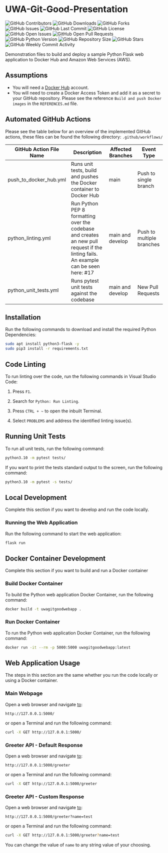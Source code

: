 # UWA-Git-Good-Presentation

![GitHub Contributors](https://img.shields.io/github/contributors-anon/BluCloudEngineer/UWA-Git-Good-Presentation)
![GitHub Downloads](https://img.shields.io/github/downloads/BluCloudEngineer/UWA-Git-Good-Presentation/total)
![GitHub Forks](https://img.shields.io/github/forks/BluCloudEngineer/UWA-Git-Good-Presentation)
![GitHub Issues](https://img.shields.io/github/issues/BluCloudEngineer/UWA-Git-Good-Presentation)
![GitHub Last Commit](https://img.shields.io/github/last-commit/BluCloudEngineer/UWA-Git-Good-Presentation)
![GitHub License](https://img.shields.io/github/license/BluCloudEngineer/UWA-Git-Good-Presentation)
![GitHub Open Issues](https://img.shields.io/github/issues-raw/BluCloudEngineer/UWA-Git-Good-Presentation)
![GitHub Open Pull Requests](https://img.shields.io/github/issues-pr-raw/BluCloudEngineer/UWA-Git-Good-Presentation)
![GitHub Python Version](https://img.shields.io/badge/python%20version-3.10.4-blue)
![GitHub Repository Size](https://img.shields.io/github/repo-size/BluCloudEngineer/UWA-Git-Good-Presentation)
![GitHub Stars](https://img.shields.io/github/stars/BluCloudEngineer/UWA-Git-Good-Presentation)
![GitHub Weekly Commit Activity](https://img.shields.io/github/commit-activity/w/BluCloudEngineer/UWA-Git-Good-Presentation)

Demonstration files to build and deploy a sample Python Flask web application to Docker Hub and Amazon Web Services (AWS).

## Assumptions

*   You will need a [Docker Hub](https://hub.docker.com/) account.
*   You will need to create a Docker Access Token and add it as a secret to your GitHub repository. Please see the reference `Build and push Docker images` in the `REFERENCES.md` file.

## Automated GitHub Actions

Please see the table below for an overview of the implemented GitHub actions, these files can be found the following directory: `.github/workflows/`

| GitHub Action File Name | Description                                                                                                                          | Affected Branches | Event Type                |
| ----------------------- | ------------------------------------------------------------------------------------------------------------------------------------ | ----------------- | ------------------------- |
| push_to_docker_hub.yml  | Runs unit tests, build and pushes the Docker container to Docker Hub                                                                 | main              | Push to single branch     |
| python_linting.yml      | Run Python PEP 8 formatting over the codebase and creates an new pull request if the linting fails. An example can be seen here: #17 | main and develop  | Push to multiple branches |
| python_unit_tests.yml   | Runs pytest unit tests against the codebase                                                                                          | main and develop  | New Pull Requests         |

## Installation

Run the following commands to download and install the required Python Dependencies:

```bash
sudo apt install python3-flask -y
sudo pip3 install -r requirements.txt
```

## Code Linting

To run linting over the code, run the following commands in Visual Studio Code:

1.  Press `F1`.

2.  Search for `Python: Run Linting`.

3.  Press `CTRL + ~` to open the inbuilt Terminal.

4.  Select `PROBLEMS` and address the identified linting issue(s).

## Running Unit Tests

To run all unit tests, run the following command:

```bash
python3.10 -m pytest tests/
```

If you want to print the tests standard output to the screen, run the following command:

```bash
python3.10 -m pytest -s tests/
```

## Local Development

Complete this section if you want to develop and run the code locally.

### Running the Web Application

Run the following command to start the web application:

```bash
flask run
```

## Docker Container Development

Complete this section if you want to build and run a Docker container

### Build Docker Container

To build the Python web application Docker Container, run the following command:

```bash
docker build -t uwagitgoodwebapp .
```

### Run Docker Container

To run the Python web application Docker Container, run the following command:

```bash
docker run -it --rm -p 5000:5000 uwagitgoodwebapp:latest
```

## Web Application Usage

The steps in this section are the same whether you run the code locally or using a Docker container.

### Main Webpage

Open a web browser and navigate [to](http://127.0.0.1:5000/):

```
http://127.0.0.1:5000/
```

or open a Terminal and run the following command:

```bash
curl -X GET http://127.0.0.1:5000/
```

### Greeter API - Default Response

Open a web browser and navigate [to](http://127.0.0.1:5000/greeter):

```
http://127.0.0.1:5000/greeter
```

or open a Terminal and run the following command:

```bash
curl -X GET http://127.0.0.1:5000/greeter
```

### Greeter API - Custom Response

Open a web browser and navigate [to](http://127.0.0.1:5000/greeter?name=test):

```
http://127.0.0.1:5000/greeter?name=test
```

or open a Terminal and run the following command:

```bash
curl -X GET http://127.0.0.1:5000/greeter?name=test
```

You can change the value of `name` to any string value of your choosing.

